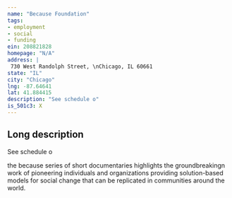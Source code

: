 ```yaml
---
name: "Because Foundation"
tags:
- employment
- social
- funding
ein: 208821828
homepage: "N/A"
address: |
 730 West Randolph Street, \nChicago, IL 60661
state: "IL"
city: "Chicago"
lng: -87.64641
lat: 41.884415
description: "See schedule o"
is_501c3: X
---
```


## Long description

See schedule o
  
  the because series of short documentaries highlights the groundbreakingn work of pioneering individuals and organizations providing solution-based models for social change that can be replicated in communities around the world. 
